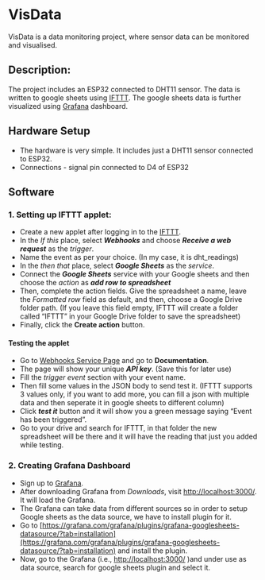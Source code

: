 # VisData
VisData is a data monitoring project, where sensor data can be monitored and visualised. 

## Description:
The project includes an ESP32 connected to DHT11 sensor. The data is written to google sheets using [IFTTT](https://ifttt.com/explore). The google sheets data is further visualized using [Grafana](https://grafana.com/) dashboard.

## Hardware Setup
- The hardware is very simple. It includes just a DHT11 sensor connected to ESP32. 
- Connections - signal pin connected to D4 of ESP32

## Software 
### 1. Setting up IFTTT applet:
- Create a new applet after logging in to the [IFTTT](https://ifttt.com/explore).
- In the _If this_ place, select ___Webhooks___ and choose ___Receive a web request___ as the _trigger_. 
- Name the event as per your choice. (In my case, it is dht_readings)
- In the _then that_ place, select ___Google Sheets___ as the _service_.  
- Connect the ___Google Sheets___ service with your Google sheets and then choose the _action_ as ___add row to spreadsheet___  
- Then, complete the action fields. Give the spreadsheet a name, leave the _Formatted row_ field as default, and then, choose a Google Drive folder path. (If you leave this field empty, IFTTT will create a folder called “IFTTT” in your Google Drive folder to save the spreadsheet)
- Finally, click the __Create action__ button.
#### Testing the applet
- Go to [Webhooks Service Page](https://ifttt.com/maker_webhooks) and go to __Documentation__.
- The page will show your unique ___API key___. (Save this for later use)
- Fill the _trigger event_ section with your event name.
- Then fill some values in the JSON body to send test it. (IFTTT supports 3 values only, if you want to add more, you can fill a json with multiple data and then seperate it in google sheets to different column)
- Click ___test it___ button and it will show you a green message saying “Event has been triggered”.
- Go to your drive and search for IFTTT, in that folder the new spreadsheet will be there and it will have the reading that just you added while testing.

### 2. Creating Grafana Dashboard
- Sign up to [Grafana](https://grafana.com/).
- After downloading Grafana from _Downloads_, visit [http://localhost:3000/](http://localhost:3000/). It will load the Grafana.
- The Grafana can take data from different sources so in order to setup Google sheets as the data source, we have to install plugin for it.
- Go to [https://grafana.com/grafana/plugins/grafana-googlesheets-datasource/?tab=installation](https://grafana.com/grafana/plugins/grafana-googlesheets-datasource/?tab=installation) and install the plugin.  
- Now, go to the Grafana (i.e., [http://localhost:3000/](http://localhost:3000/) )and under use as data source, search for google sheets plugin and select it. 


